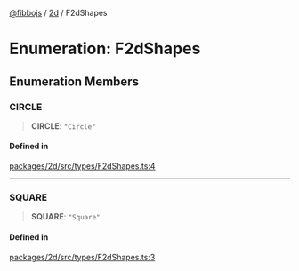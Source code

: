 [@fibbojs](/api/index) / [2d](/api/2d) / F2dShapes

# Enumeration: F2dShapes

## Enumeration Members

### CIRCLE

> **CIRCLE**: `"Circle"`

#### Defined in

[packages/2d/src/types/F2dShapes.ts:4](https://github.com/fibbojs/fibbo/blob/037932c67cd8fc486977eea739246a0cee17f938/packages/2d/src/types/F2dShapes.ts#L4)

***

### SQUARE

> **SQUARE**: `"Square"`

#### Defined in

[packages/2d/src/types/F2dShapes.ts:3](https://github.com/fibbojs/fibbo/blob/037932c67cd8fc486977eea739246a0cee17f938/packages/2d/src/types/F2dShapes.ts#L3)
